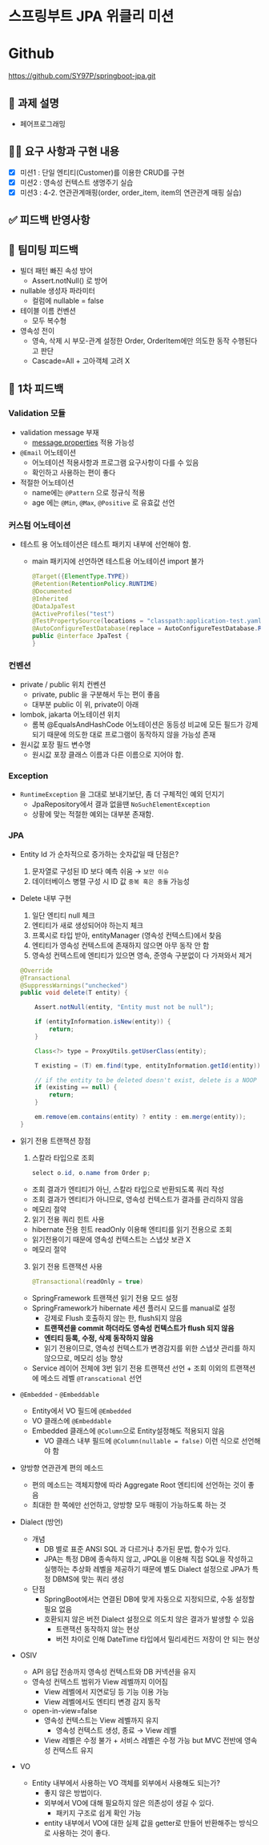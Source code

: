 # 스프링부트 JPA 위클리 미션

# Github

https://github.com/SY97P/springboot-jpa.git

## 📌 과제 설명

- 페어프로그래밍

## 👩‍💻 요구 사항과 구현 내용

- [x]  미션1 : 단일 엔티티(Customer)를 이용한 CRUD를 구현
- [x]  미션2 : 영속성 컨텍스트 생명주기 실습
- [x]  미션3 : 4-2. 연관관계매핑(order, order_item, item의 연관관계 매핑 실습)

## ✅ 피드백 반영사항

## 📮 팀미팅 피드백

- 빌더 패턴 빠진 속성 방어
  - Assert.notNull() 로 방어
- nullable 생성자 파라미터
  - 컬럼에 nullable = false
- 테이블 이름 컨벤션
  - 모두 복수형
- 영속성 전이
  - 영속, 삭제 시 부모-관계 설정한 Order, OrderItem에만 의도한 동작 수행된다고 판단
  - Cascade=All + 고아객체 고려 X

## 📮 1차 피드백

### Validation 모듈

- validation message 부재
  - [message.properties](http://message.properties) 적용 가능성
- `@Email` 어노테이션
  - 어노테이션 적용사항과 프로그램 요구사항이 다를 수 있음
  - 확인하고 사용하는 편이 좋다
- 적절한 어노테이션
  - name에는 `@Pattern` 으로 정규식 적용
  - age 에는 `@Min`, `@Max`, `@Positive` 로 유효값 선언

### 커스텀 어노테이션

- 테스트 용 어노테이션은 테스트 패키지 내부에 선언해야 함.
  - main 패키지에 선언하면 테스트용 어노테이션 import 불가

    ```java
    @Target({ElementType.TYPE})
    @Retention(RetentionPolicy.RUNTIME)
    @Documented
    @Inherited
    @DataJpaTest
    @ActiveProfiles("test")
    @TestPropertySource(locations = "classpath:application-test.yaml")
    @AutoConfigureTestDatabase(replace = AutoConfigureTestDatabase.Replace.NONE)
    public @interface JpaTest {
    }
    ```


### 컨벤션

- private / public 위치 컨벤션
  - private, public 을 구분해서 두는 편이 좋음
  - 대부분 public 이 위, private이 아래
- lombok, jakarta 어노테이션 위치
  - 롬복 @EqualsAndHashCode 어노테이션은 동등성 비교에 모든 필드가 강제되기 때문에 의도한 대로 프로그램이 동작하지 않을 가능성 존재
- 원시값 포장 필드 변수명
  - 원시값 포장 클래스 이름과 다른 이름으로 지어야 함.

### Exception

- `RuntimeException` 을 그대로 보내기보단, 좀 더 구체적인 예외 던지기
  - JpaRepository에서 결과 없을땐 `NoSuchElementException`
  - 상황에 맞는 적절한 예외는 대부분 존재함.

### JPA

- Entity Id 가 순차적으로 증가하는 숫자값일 때 단점은?
  1. 문자열로 구성된 ID 보다 예측 쉬움 → `보안 이슈`
  2. 데이터베이스 병렬 구성 시 ID 값 `중복 혹은 충돌` 가능성
- Delete 내부 구현
  1. 일단 엔티티 null 체크
  2. 엔티티가 새로 생성되어야 하는지 체크
  3. 프록시로 타입 받아, entityManager (영속성 컨텍스트)에서 찾음
  4. 엔티티가 영속성 컨텍스트에 존재하지 않으면 아무 동작 안 함
  5. 영속성 컨텍스트에 엔티티가 있으면 영속, 준영속 구분없이 다 가져와서 제거

    ```java
    @Override
    @Transactional
    @SuppressWarnings("unchecked")
    public void delete(T entity) {
    
    	Assert.notNull(entity, "Entity must not be null");
    
    	if (entityInformation.isNew(entity)) {
    		return;
    	}
    
    	Class<?> type = ProxyUtils.getUserClass(entity);
    
    	T existing = (T) em.find(type, entityInformation.getId(entity));
    
    	// if the entity to be deleted doesn't exist, delete is a NOOP
    	if (existing == null) {
    		return;
    	}
    
    	em.remove(em.contains(entity) ? entity : em.merge(entity));
    }
    ```

- 읽기 전용 트랜잭션 장점
  1. 스칼라 타입으로 조회

      ```java
      select o.id, o.name from Order p;
      ```

    - 조회 결과가 엔티티가 아닌, 스칼라 타입으로 반환되도록 쿼리 작성
    - 조회 결과가 엔티티가 아니므로, 영속성 컨텍스트가 결과를 관리하지 않음
    - 메모리 절약
  2. 읽기 전용 쿼리 힌트 사용
    - hibernate 전용 힌트 readOnly 이용해 엔티티를 읽기 전용으로 조회
    - 읽기전용이기 때문에 영속성 컨텍스트는 스냅샷 보관 X
    - 메모리 절약
  3. 읽기 전용 트랜잭션 사용

      ```java
      @Transactional(readOnly = true)
      ```

    - SpringFramework 트랜잭션 읽기 전용 모드 설정
    - SpringFramework가 hibernate 세션 플러시 모드를 manual로 설정
      - 강제로 Flush 호출하지 않는 한, flush되지 않음
      - **트랜잭션을 commit 하더라도 영속성 컨텍스트가 flush 되지 않음**
      - **엔티티 등록, 수정, 삭제 동작하지 않음**
      - 읽기 전용이므로, 영속성 컨텍스트가 변경감지를 위한 스냅샷 관리를 하지 않으므로, 메모리 성능 향상
  - Service 레이어 전체에 3번 읽기 전용 트랜잭션 선언 + 조회 이외의 트랜잭션에 메소드 레벨 `@Transcational` 선언
- `@Embedded` - `@Embeddable`
  - Entity에서  VO 필드에 `@Embedded`
  - VO 클래스에 `@Embeddable`
  - Embedded 클래스에 `@Column`으로 Entity설정해도 적용되지 않음
    - VO 클래스 내부 필드에 `@Column(nullable = false)` 이런 식으로 선언해야 함
- 양방향 연관관계 편의 메소드
  - 편의 메소드는 객체지향에 따라 Aggregate Root 엔티티에 선언하는 것이 좋음
  - 최대한 한 쪽에만 선언하고, 양방향 모두 매핑이 가능하도록 하는 것
- Dialect (방언)
  - 개념
    - DB 별로 표준 ANSI SQL 과 다르거나 추가된 문법, 함수가 있다.
    - JPA는 특정 DB에 종속하지 않고, JPQL을 이용해 직접 SQL을 작성하고 실행하는 추상화 레벨을 제공하기 때문에 별도 Dialect 설정으로 JPA가 특정 DBMS에 맞는 쿼리 생성
  - 단점
    - SpringBoot에서는 연결된 DB에 맞게 자동으로 지정되므로, 수동 설정할 필요 없음
    - 호환되지 않은 버전 Dialect 설정으로 의도치 않은 결과가 발생할 수 있음
      - 트랜잭션 동작하지 않는 현상
      - 버전 차이로 인해 DateTime 타입에서 밀리세컨드 저장이 안 되는 현상
- OSIV
  - API 응답 전송까지 영속성 컨텍스트와 DB 커넥션을 유지
  - 영속성 컨텍스트 범위가 View 레벨까지 이어짐
    - View 레벨에서 지연로딩 등 기능 이용 가능
    - View 레벨에서도 엔티티 변경 감지 동작
  - open-in-view=false
    - 영속성 컨텍스트는 View 레벨까지 유지
      - 영속성 컨텍스트 생성, 종료 → View 레벨
    - View 레벨은 수정 불가 + 서비스 레벨은 수정 가능 but MVC 전반에 영속성 컨텍스트 유지
- VO
  - Entity 내부에서 사용하는 VO 객체를 외부에서 사용해도 되는가?
    - 좋지 않은 방법이다.
    - 외부에서 VO에 대해 필요하지 않은 의존성이 생길 수 있다.
      - 패키지 구조로 쉽게 확인 가능
    - entity 내부에서 VO에 대한 실제 값을 getter로 만들어 반환해주는 방식으로 사용하는 것이 좋다.